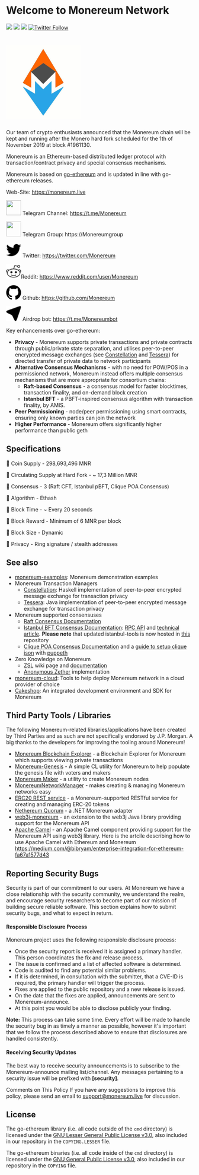 # Welcome to Monereum Network

<img src="http://monereum.live/css/passed.svg"> <img src="http://monereum.live/css/code.svg"> <img src="http://monereum.live/css/qg.svg"> <a href="https://twitter.com/intent/user?screen_name=monereum"><img alt="Twitter Follow" src="https://img.shields.io/twitter/follow/monereum?style=social"></a>
# <img src="https://github.com/Monereum/Monereum/blob/master/cmd/logo.png" width="200" height="200"/>


Our  team of crypto enthusiasts announced that the Monereum chain will be kept and running after the Monero hard fork scheduled for the 1th of November  2019 at block #1961130.

Monereum is an Ethereum-based distributed ledger protocol with transaction/contract privacy and special consensus mechanisms.

Monereum is based on [go-ethereum](https://github.com/ethereum/go-ethereum) and is updated in line with go-ethereum releases.

Web-Site: https://monereum.live

<img src="https://github.com/FortAwesome/Font-Awesome/blob/master/svgs/brands/telegram.svg" width="40" height="40"/> Telegram Channel: https://t.me/Monereum

<img src="https://github.com/FortAwesome/Font-Awesome/blob/master/svgs/brands/telegram.svg" width="40" height="40"/> Telegram Group: https://Monereumgroup

<img src="https://github.com/yammadev/brand-icons/blob/master/svg/twitter.svg" width="40" height="40"/> Twitter: https://twitter.com/Monereum

 <img src="https://github.com/yammadev/brand-icons/blob/master/svg/reddit.svg" width="40" height="40"/>Reddit: https://www.reddit.com/user/Monereum

<img src="https://github.com/yammadev/brand-icons/blob/master/svg/github.svg" width="40" height="40"/> Github: https://github.com/Monereum 

<img src="https://github.com/yammadev/brand-icons/blob/master/svg/telegram.svg" width="40" height="40"/> Airdrop bot: https://t.me/Monereumbot

Key enhancements over go-ethereum:

* __Privacy__ - Monereum supports private transactions and private contracts through public/private state separation, and utilises peer-to-peer encrypted message exchanges (see [Constellation](https://github.com/Monereum/Monereum/tree/master/constellation) and [Tessera](https://github.com/Monereum/Monereum/tree/master/tessera)) for directed transfer of private data to network participants
* __Alternative Consensus Mechanisms__ - with no need for POW/POS in a permissioned network, Monereum instead offers multiple consensus mechanisms that are more appropriate for consortium chains:
    * __Raft-based Consensus__ - a consensus model for faster blocktimes, transaction finality, and on-demand block creation
    * __Istanbul BFT__ - a PBFT-inspired consensus algorithm with transaction finality, by AMIS.
* __Peer Permissioning__ - node/peer permissioning using smart contracts, ensuring only known parties can join the network
* __Higher Performance__ - Monereum offers significantly higher performance than public geth

## Specifications

📌 Coin Supply - 298,693,496 MNR

📌 Circulating Supply at Hard Fork - ~ 17,3 Million MNR

📌 Consensus - 3 (Raft CFT, Istanbul pBFT, Clique POA Consensus)

📌 Algorithm - Ethash

📌 Block Time - ~ Every 20 seconds

📌 Block Reward -  Minimum of 6 MNR per block

📌 Block Size - Dynamic

📌 Privacy - Ring signature / stealth addresses

## See also

* [monereum-examples](https://github.com/monereum/monereum/monereum-examples): Monereum demonstration examples
* Monereum Transaction Managers
   * [Constellation](https://github.com/Monereum/Monereum/tree/master/constellation): Haskell implementation of peer-to-peer encrypted message exchange for transaction privacy
   * [Tessera](https://github.com/Monereum/Monereum/tree/master/tessera): Java implementation of peer-to-peer encrypted message exchange for transaction privacy
* Monereum supported consensuses
   * [Raft Consensus Documentation](https://docs.goquorum.com/en/latest/Consensus/raft/)
   * [Istanbul BFT Consensus Documentation](https://github.com/ethereum/EIPs/issues/650): [RPC API](https://docs.goquorum.com/en/latest/Consensus/istanbul-rpc-api/) and [technical article](https://medium.com/getamis/istanbul-bft-ibft-c2758b7fe6ff). __Please note__ that updated istanbul-tools is now hosted in [this](https://github.com/jpmorganchase/istanbul-tools/) repository
   * [Clique POA Consensus Documentation](https://github.com/ethereum/EIPs/issues/225) and a [guide to setup clique json](https://modalduality.org/posts/puppeth/) with [puppeth](https://blog.ethereum.org/2017/04/14/geth-1-6-puppeth-master/)
* Zero Knowledge on Monereum
   * [ZSL](https://github.com/jpmorganchase/quorum/wiki/ZSL) wiki page and [documentation](https://github.com/jpmorganchase/zsl-q/blob/master/README.md)
   * [Anonymous Zether](https://github.com/jpmorganchase/anonymous-zether) implementation
* [monereum-cloud](https://github.com/Monereum/Monereum/tree/master/monereum-cloud): Tools to help deploy Monereum network in a cloud provider of choice
* [Cakeshop](https://github.com/jpmorganchase/cakeshop): An integrated development environment and SDK for Monereum

## Third Party Tools / Libraries

The following Monereum-related libraries/applications have been created by Third Parties and as such are not specifically endorsed by J.P. Morgan.  A big thanks to the developers for improving the tooling around Monereum!

* [Monereum Blockchain Explorer](https://github.com/blk-io/epirus-free) - a Blockchain Explorer for Monereum which supports viewing private transactions
* [Monereum-Genesis](https://github.com/davebryson/quorum-genesis) - A simple CL utility for Monereum to help populate the genesis file with voters and makers
* [Monereum Maker](https://github.com/synechron-finlabs/quorum-maker/) - a utility to create Monereum nodes
* [MonereumNetworkManager](https://github.com/ConsenSys/QuorumNetworkManager) - makes creating & managing Monereum networks easy
* [ERC20 REST service](https://github.com/blk-io/erc20-rest-service) - a Monereum-supported RESTful service for creating and managing ERC-20 tokens
* [Nethereum Quorum](https://github.com/Nethereum/Nethereum/tree/master/src/Nethereum.Quorum) - a .NET Monereum adapter
* [web3j-monereum](https://github.com/web3j/quorum) - an extension to the web3j Java library providing support for the Monereum API
* [Apache Camel](http://github.com/apache/camel) - an Apache Camel component providing support for the Monereum API using web3j library. Here is the artcile describing how to use Apache Camel with Ethereum and Monereum https://medium.com/@bibryam/enterprise-integration-for-ethereum-fa67a1577d43

## Reporting Security Bugs
Security is part of our commitment to our users. At Monereum we have a close relationship with the security community, we understand the realm, and encourage security researchers to become part of our mission of building secure reliable software. This section explains how to submit security bugs, and what to expect in return.


#### Responsible Disclosure Process
Monereum project uses the following responsible disclosure process:

- Once the security report is received it is assigned a primary handler. This person coordinates the fix and release process.
- The issue is confirmed and a list of affected software is determined.
- Code is audited to find any potential similar problems.
- If it is determined, in consultation with the submitter, that a CVE-ID is required, the primary handler will trigger the process.
- Fixes are applied to the public repository and a new release is issued.
- On the date that the fixes are applied, announcements are sent to Monereum-announce.
- At this point you would be able to disclose publicly your finding.

**Note:** This process can take some time. Every effort will be made to handle the security bug in as timely a manner as possible, however it's important that we follow the process described above to ensure that disclosures are handled consistently.  

#### Receiving Security Updates
The best way to receive security announcements is to subscribe to the Monereum-announce mailing list/channel. Any messages pertaining to a security issue will be prefixed with **[security]**.

Comments on This Policy
If you have any suggestions to improve this policy, please send an email to support@monereum.live for discussion.

## License

The go-ethereum library (i.e. all code outside of the `cmd` directory) is licensed under the
[GNU Lesser General Public License v3.0](https://www.gnu.org/licenses/lgpl-3.0.en.html), also
included in our repository in the `COPYING.LESSER` file.

The go-ethereum binaries (i.e. all code inside of the `cmd` directory) is licensed under the
[GNU General Public License v3.0](https://www.gnu.org/licenses/gpl-3.0.en.html), also included
in our repository in the `COPYING` file.
